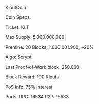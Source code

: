 
KloutCoin




Coin Specs:

Ticket: KLT

Max Supply: 5.000.000.000

Premine: 20 Blocks, 1.000.001.900, ~20%

Algo: Scrypt

Last Proof-of-Work block: 250.000

Block Reward: 100 Klouts

PoS Info: 75% Interest

Ports: RPC: 16534 P2P: 16533
